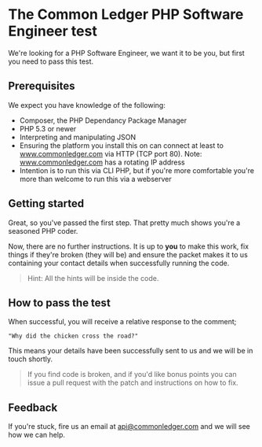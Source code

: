 # The Common Ledger PHP Software Engineer test

We're looking for a PHP Software Engineer, we want it to be you, but first you need to pass this test.

## Prerequisites

We expect you have knowledge of the following:

- Composer, the PHP Dependancy Package Manager
- PHP 5.3 or newer
- Interpreting and manipulating JSON
- Ensuring the platform you install this on can connect at least to www.commonledger.com via HTTP (TCP port 80). Note: www.commonledger.com has a rotating IP address
- Intention is to run this via CLI PHP, but if you're more comfortable you're more than welcome to run this via a webserver

## Getting started

Great, so you've passed the first step. That pretty much shows you're a seasoned PHP coder. 

Now, there are no further instructions. It is up to __you__ to make this work, fix things if they're broken (they will be) and ensure the packet makes it to us containing your contact details when successfully running the code.

> Hint: All the hints will be inside the code.

## How to pass the test

When successful, you will receive a relative response to the comment; 

``
"Why did the chicken cross the road?"
``

This means your details have been successfully sent to us and we will be in touch shortly.

> If you find code is broken, and if you'd like bonus points you can issue a pull request with the patch and instructions on how to fix.

## Feedback

If you're stuck, fire us an email at api@commonledger.com and we will see how we can help.




